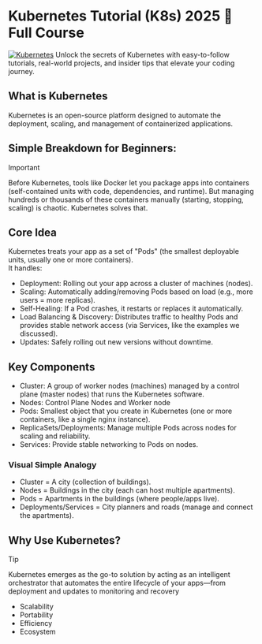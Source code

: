 # Kubernetes Tutorial (K8s) 2025 🚀 Full Course
[![Kubernetes](https://img.shields.io/badge/Kubernetes-v1.34-blue?logo=kubernetes)](https://kubernetes.io/docs/home/)
Unlock the secrets of Kubernetes with easy-to-follow tutorials, real-world projects, and insider tips that elevate your coding journey.

## What is Kubernetes
Kubernetes is an open-source platform designed to automate the deployment, scaling, and management of containerized applications.  

## Simple Breakdown for Beginners:
> [!IMPORTANT]
> Before Kubernetes, tools like Docker let you package apps into containers (self-contained units with code, dependencies, and runtime). But managing hundreds or thousands of these containers manually (starting, stopping, scaling) is chaotic. Kubernetes solves that.

## Core Idea
Kubernetes treats your app as a set of "Pods" (the smallest deployable units, usually one or more containers).  
It handles:  

- Deployment: Rolling out your app across a cluster of machines (nodes).
- Scaling: Automatically adding/removing Pods based on load (e.g., more users = more replicas).
- Self-Healing: If a Pod crashes, it restarts or replaces it automatically.
- Load Balancing & Discovery: Distributes traffic to healthy Pods and provides stable network access (via Services, like the examples we discussed).
- Updates: Safely rolling out new versions without downtime.

## Key Components 

- Cluster: A group of worker nodes (machines) managed by a control plane (master nodes) that runs the Kubernetes software.
- Nodes: Control Plane Nodes and Worker node 
- Pods: Smallest object that you create in Kubernetes (one or more containers, like a single nginx instance).
- ReplicaSets/Deployments: Manage multiple Pods across nodes for scaling and reliability.
- Services: Provide stable networking to Pods on nodes.

### Visual Simple Analogy
- Cluster = A city (collection of buildings).
- Nodes = Buildings in the city (each can host multiple apartments).
- Pods = Apartments in the buildings (where people/apps live).
- Deployments/Services = City planners and roads (manage and connect the apartments).

## Why Use Kubernetes?
> [!TIP]
> Kubernetes emerges as the go-to solution by acting as an intelligent orchestrator that automates the entire lifecycle of your apps—from deployment and updates to monitoring and recovery

- Scalability
- Portability
- Efficiency
- Ecosystem

